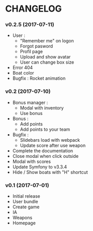 # CHANGELOG

### v0.2.5 (2017-07-11)
  * User :
    * "Remember me" on logon
    * Forgot pasword
    * Profil page
    * Upload and show avatar
    * User can change box size
  * Error 404
  * Boat color
  * Bugfix : Rocket animation


### v0.2 (2017-07-10)
  * Bonus manager :
    * Modal with inventory
    * Use bonus
  * Bonus : 
    * Add points
    * Add points to your team
  * Bugfix :
    * Slidebars load with webpack
    *  Update score after use weapon
  * Complete the documentation
  * Close modal when click outside
  * Modal with scores
  * Update Symfony to v3.3.4
  * Hide / Show boats with "H" shortcut


### v0.1 (2017-07-01)
  * Initial release
  * User bundle
  * Create game
  * IA
  * Weapons
  * Homepage
